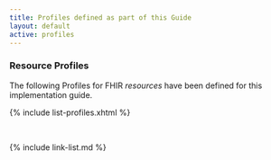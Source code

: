 ```yaml
---
title: Profiles defined as part of this Guide
layout: default
active: profiles
---
```

### Resource Profiles

The following Profiles for FHIR *resources* have been defined for this implementation guide.

{% include list-profiles.xhtml %}

<br />

<!-- {% raw %}
### Datatype Profiles

The following Profiles for FHIR *datatypes* have been defined for this implementation guide.

{% for sd_hash in site.data.structuredefinitions -%}
  {%- assign sd = sd_hash[1] -%}
  {%- if sd.kind  == "complex-type" and sd.type != "Extension" -%}
    - [{{sd.name}}]  ({{sd.path}})
  {%- endif -%}
{%- endfor -%}

<br />

### Extensions

These extensions have been defined for this implementation guide.


{% include list-extensions.xhtml %}

{% endraw %} -->

{% include link-list.md %}
